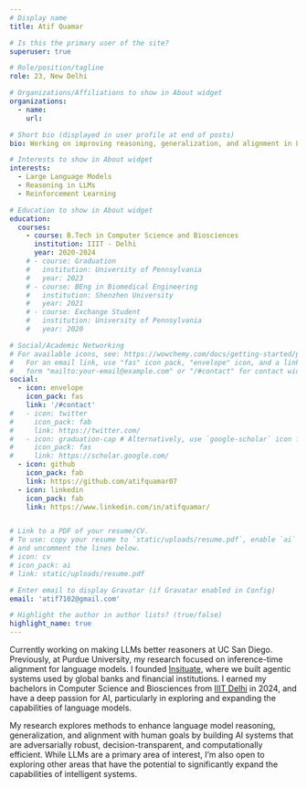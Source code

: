 ```yaml
---
# Display name
title: Atif Quamar

# Is this the primary user of the site?
superuser: true

# Role/position/tagline
role: 23, New Delhi

# Organizations/Affiliations to show in About widget
organizations:
  - name: 
    url: 

# Short bio (displayed in user profile at end of posts)
bio: Working on improving reasoning, generalization, and alignment in LLMs

# Interests to show in About widget
interests:
  - Large Language Models
  - Reasoning in LLMs
  - Reinforcement Learning

# Education to show in About widget
education:
  courses:
    - course: B.Tech in Computer Science and Biosciences
      institution: IIIT - Delhi
      year: 2020-2024
    # - course: Graduation
    #   institution: University of Pennsylvania
    #   year: 2023
    # - course: BEng in Biomedical Engineering
    #   institution: Shenzhen University
    #   year: 2021
    # - course: Exchange Student
    #   institution: University of Pennsylvania
    #   year: 2020

# Social/Academic Networking
# For available icons, see: https://wowchemy.com/docs/getting-started/page-builder/#icons
#   For an email link, use "fas" icon pack, "envelope" icon, and a link in the
#   form "mailto:your-email@example.com" or "/#contact" for contact widget.
social:
  - icon: envelope
    icon_pack: fas
    link: '/#contact'
#   - icon: twitter
#     icon_pack: fab
#     link: https://twitter.com/
#   - icon: graduation-cap # Alternatively, use `google-scholar` icon from `ai` icon pack
#     icon_pack: fas
#     link: https://scholar.google.com/
  - icon: github
    icon_pack: fab
    link: https://github.com/atifquamar07
  - icon: linkedin
    icon_pack: fab
    link: https://www.linkedin.com/in/atifquamar/


# Link to a PDF of your resume/CV.
# To use: copy your resume to `static/uploads/resume.pdf`, enable `ai` icons in `params.toml`,
# and uncomment the lines below.
# icon: cv
# icon_pack: ai
# link: static/uploads/resume.pdf

# Enter email to display Gravatar (if Gravatar enabled in Config)
email: 'atif7102@gmail.com'

# Highlight the author in author lists? (true/false)
highlight_name: true
---
```


Currently working on making LLMs better reasoners at UC San Diego.  Previously, at Purdue University, my research focused on inference-time alignment for language models. I founded [Insituate](https://insituate.ai), where we built agentic systems used by global banks and financial institutions. I earned my bachelors in Computer Science and Biosciences from [IIIT Delhi](https://iiitd.ac.in) in 2024, and have a deep passion for AI, particularly in exploring and expanding the capabilities of language models.

My research explores methods to enhance language model reasoning, generalization, and alignment with human goals by building AI systems that are adversarially robust, decision-transparent, and computationally efficient. While LLMs are a primary area of interest, I’m also open to exploring other areas that have the potential to significantly expand the capabilities of intelligent systems.


[//]: # (Path: content/authors/admin/_index.md)

[//]: # ({{< icon name="download" pack="fas" >}} Download my {{< staticref "static/uploads/resume.pdf" "newtab" >}}resumé{{< /staticref >}}.)
